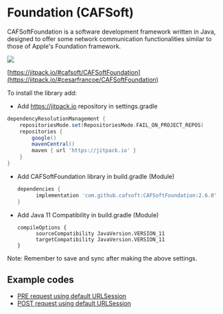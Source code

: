 # Foundation (CAFSoft)

CAFSoftFoundation is a software development framework written in Java, designed to offer some network communication functionalities similar to those of Apple's Foundation framework.

[![](https://jitpack.io/v/cafsoft/CAFSoftFoundation.svg)](https://jitpack.io/#cesarfrancoe/CAFSoftFoundation)


[https://jitpack.io/#cafsoft/CAFSoftFoundation](https://jitpack.io/#cesarfrancoe/CAFSoftFoundation)


To install the library add: 

- Add https://jitpack.io repository in settings.gradle

```gradle
dependencyResolutionManagement {
    repositoriesMode.set(RepositoriesMode.FAIL_ON_PROJECT_REPOS)
    repositories {
        google()
        mavenCentral()
        maven { url 'https://jitpack.io' }
    }
}
```

- Add CAFSoftFoundation library in build.gradle (Module)

 
   ```gradle
   dependencies {
         implementation 'com.github.cafsoft:CAFSoftFoundation:2.6.0'
   }
   ```

- Add Java 11 Compatibility in build.gradle (Module)
  ```
  compileOptions {
        sourceCompatibility JavaVersion.VERSION_11
        targetCompatibility JavaVersion.VERSION_11
  }
   ```
Note: Remember to save and sync after making the above settings.

  
## Example codes

- [PRE request using default URLSession](https://github.com/cafsoft/Documentation/blob/main/Foundation/URLSession/Example_1_PRE_Request.md)
- [POST request using default URLSession](https://github.com/cafsoft/Documentation/blob/main/Foundation/URLSession/Example_1_POST_Request.md)
